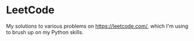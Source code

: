 # LeetCode
My solutions to various problems on <a>https://leetcode.com/</a>, which I'm using to brush up on my Python skills.
